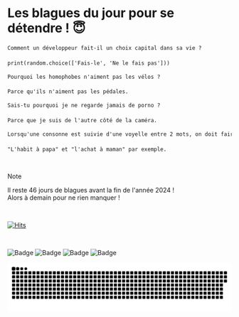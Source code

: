 
<h1>Les blagues du jour pour se détendre ! 😇</h1>

```diff
Comment un développeur fait-il un choix capital dans sa vie ?

print(random.choice(['Fais-le', 'Ne le fais pas']))
```

```diff
Pourquoi les homophobes n'aiment pas les vélos ?

Parce qu'ils n'aiment pas les pédales.
```

```diff
Sais-tu pourquoi je ne regarde jamais de porno ?

Parce que je suis de l'autre côté de la caméra.
```

```diff
Lorsqu'une consonne est suivie d'une voyelle entre 2 mots, on doit faire la liaison. Mais il y a des exceptions.

"L'habit à papa" et "l'achat à maman" par exemple.
```

<br/>

> [!NOTE]
> Il reste 46 jours de blagues avant la fin de l'année 2024 ! <br/>
> Alors à demain pour ne rien manquer !

<br/>


[![Hits](https://hits.seeyoufarm.com/api/count/incr/badge.svg?url=https%3A%2F%2Fgithub.com%2FClems02%2Fhit-counter&count_bg=%23003E80&title_bg=%235C9FE1&icon=powershell.svg&icon_color=%23FFFFFF&title=Visite&edge_flat=false)](https://hits.seeyoufarm.com)


<br/>


![Badge](https://img.shields.io/badge/Last%20updated%20on-white?style=for-the-badge&logo=clockify)   ![Badge](https://img.shields.io/badge/16/11-white?style=for-the-badge) ![Badge](https://img.shields.io/badge/at-white?style=for-the-badge) ![Badge](https://img.shields.io/badge/03:06-white?style=for-the-badge)


<p align="center">
 <img width="1000" src="assets/github-snake.svg" alt="snake"/>
</p>
